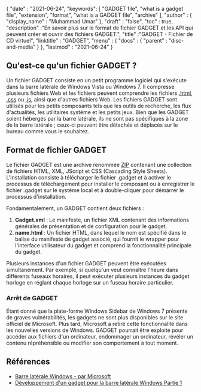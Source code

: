 {
  "date" : "2021-06-24",
  "keywords": [ "GADGET file", "what is a gadget file", "extension", "format", "what is a GADGET file", "archive" ],
  "author" : {
    "display_name" : "Muhammad Umar"
},
  "draft" : "false",
   "toc" : true,
  "description" :"En savoir plus sur le format de fichier GADGET et les API qui peuvent créer et ouvrir des fichiers GADGET.",
  "title" :"GADGET - Fichier de CD virtuel",
  "linktitle" : "GADGET",
  "menu" : {
    "docs" : {
      "parent" : "disc-and-media"
}
},
  "lastmod" : "2021-06-24"
}

## Qu'est-ce qu'un fichier GADGET ?

Un fichier GADGET consiste en un petit programme logiciel qui s'exécute dans la barre latérale de Windows Vista ou Windows 7. Il compresse plusieurs fichiers Web et les fichiers peuvent comprendre les fichiers [.html](/fr/web/html/), [.css](/fr/web/css) ou [.js](/fr/web/js/), ainsi que d'autres fichiers Web. Les fichiers GADGET sont utilisés pour les petits composants tels que les outils de recherche, les flux d'actualités, les utilitaires système et les petits jeux. Bien que les GADGET soient hébergés par la barre latérale, ils ne sont pas spécifiques à la zone de la barre latérale ; ceux-ci peuvent être détachés et déplacés sur le bureau comme vous le souhaitez.

## Format de fichier GADGET

Le fichier GADGET est une archive renommée [ZIP](/fr/compression/zip/) contenant une collection de fichiers HTML, XML, JScript et CSS (Cascading Style Sheets). L'installation consiste à télécharger le fichier .gadget et à activer le processus de téléchargement pour installer le composant ou à enregistrer le fichier .gadget sur le système local et à double-cliquer pour démarrer le processus d'installation.

Fondamentalement, un GADGET contient deux fichiers :

1. **Gadget.xml** : Le manifeste, un fichier XML contenant des informations générales de présentation et de configuration pour le gadget.
2. **name.html** : Un fichier HTML, dans lequel le nom est spécifié dans le<name> balise du manifeste de gadget associé, qui fournit le wrapper pour l'interface utilisateur du gadget et comprend la fonctionnalité principale du gadget.

Plusieurs instances d'un fichier GADGET peuvent être exécutées simultanément. Par exemple, si quelqu'un veut connaître l'heure dans différents fuseaux horaires, il peut exécuter plusieurs instances du gadget horloge en réglant chaque horloge sur un fuseau horaire particulier.

### Arrêt de GADGET

Étant donné que la plate-forme Windows Sidebar de Windows 7 présente de graves vulnérabilités, les gadgets ne sont plus disponibles sur le site officiel de Microsoft. Plus tard, Microsoft a retiré cette fonctionnalité dans les nouvelles versions de Windows. GADGET pourrait être exploité pour accéder aux fichiers d'un ordinateur, endommager un ordinateur, révéler un contenu répréhensible ou modifier son comportement à tout moment.

## Références

* [Barre latérale Windows - par Microsoft](https://docs.microsoft.com/en-us/previous-versions/windows/desktop/sidebar/-sidebar-entry)
* [Développement d'un gadget pour la barre latérale Windows Partie 1](https://docs.microsoft.com/en-us/previous-versions/windows/desktop/sidebar/-sidebar-overview-gdo)

